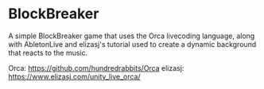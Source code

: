 # BlockBreaker
A simple BlockBreaker game that uses the Orca livecoding language, along with AbletonLive and elizasj's tutorial used to create a dynamic background that reacts to the music.

Orca: https://github.com/hundredrabbits/Orca
elizasj: https://www.elizasj.com/unity_live_orca/
